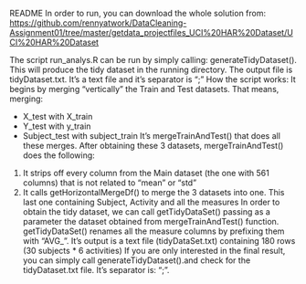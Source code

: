 README
In order to run, you can download the whole solution from: https://github.com/rennyatwork/DataCleaning-Assignment01/tree/master/getdata_projectfiles_UCI%20HAR%20Dataset/UCI%20HAR%20Dataset

The script run_analys.R can be run by simply calling: generateTidyDataset(). This will produce the tidy dataset in the running directory. The output file is tidyDataset.txt. It’s a text file and it’s separator is “;”
How the script works:
It begins by merging “vertically” the Train and Test datasets. That means, merging:
- X_test with X_train
- Y_test with y_train
- Subject_test with subject_train
It’s mergeTrainAndTest() that does all these merges. 
After obtaining these 3 datasets,  mergeTrainAndTest() does the following:
1) It strips off every column from the Main dataset (the one with 561 columns) that is not related to “mean” or “std”
2) It calls getHorizontalMergeDf() to merge the 3 datasets into one. This last one containing Subject, Activity and all the measures
In order to obtain the tidy dataset, we can call getTidyDataSet() passing as a parameter the dataset obtained from mergeTrainAndTest() function. getTidyDataSet() renames all the measure columns by prefixing them with “AVG_”. It’s output is a text file (tidyDataSet.txt) containing 180 rows (30 subjects * 6 activities)
If you are only interested in the final result, you can simply call generateTidyDataset().and check for the tidyDataset.txt file. It’s separator is: “;”.

